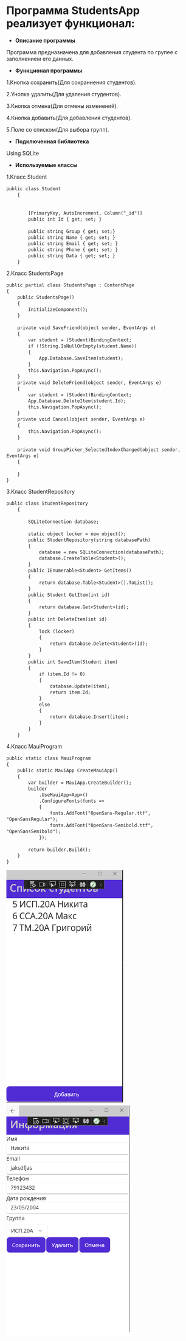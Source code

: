 # Программа StudentsApp реализует функционал:
* __Описание программы__

 Программа предназначена для добавления студента по групее с заполнением его данных.
* __Функционал программы__

1.Кнопка сохранить(Для сохраннения студентов).

2.Унопка удалить(Для удаления студентов).

3.Кнопка отмена(Для отмены изменений).

4.Кнопка добавить(Для добавления студентов).

5.Поле со списком(Для выбора групп).
* __Подключенная библиотека__

Using SQLite
* __Используемые классы__

1.Класс Student

```
public class Student
    {
        
        
        [PrimaryKey, AutoIncrement, Column("_id")]
        public int Id { get; set; }
         
        public string Group { get; set;}
        public string Name { get; set; }
        public string Email { get; set; }
        public string Phone { get; set; }
        public string Data { get; set; }
    }
```
2.Класс StudentsPage
```
public partial class StudentsPage : ContentPage
{
	public StudentsPage()
	{
		InitializeComponent();
	}

    private void SaveFriend(object sender, EventArgs e)
    {
        var student = (Student)BindingContext;
        if (!String.IsNullOrEmpty(student.Name))
        {
            App.Database.SaveItem(student);
        }
        this.Navigation.PopAsync();
    }
    private void DeleteFriend(object sender, EventArgs e)
    {
        var student = (Student)BindingContext;
        App.Database.DeleteItem(student.Id);
        this.Navigation.PopAsync();
    }
    private void Cancel(object sender, EventArgs e)
    {
        this.Navigation.PopAsync();
    }

    private void GroupPicker_SelectedIndexChanged(object sender, EventArgs e)
    {

    }
}
```
3.Класс StudentRepository

```
public class StudentRepository
    {

        SQLiteConnection database;

        static object locker = new object();
        public StudentRepository(string databasePath)
        {
            database = new SQLiteConnection(databasePath);
            database.CreateTable<Student>();
        }
        public IEnumerable<Student> GetItems()
        {
            return database.Table<Student>().ToList();
        }
        public Student GetItem(int id)
        {
            return database.Get<Student>(id);
        }
        public int DeleteItem(int id)
        {
            lock (locker)
            {
                return database.Delete<Student>(id);
            }
        }
        public int SaveItem(Student item)
        {
            if (item.Id != 0)
            {
                database.Update(item);
                return item.Id;
            }
            else
            {
                return database.Insert(item);
            }
        }
    }
```

4.Класс MauiProgram
```
public static class MauiProgram
{
	public static MauiApp CreateMauiApp()
	{
		var builder = MauiApp.CreateBuilder();
		builder
			.UseMauiApp<App>()
			.ConfigureFonts(fonts =>
			{
				fonts.AddFont("OpenSans-Regular.ttf", "OpenSansRegular");
				fonts.AddFont("OpenSans-Semibold.ttf", "OpenSansSemibold");
			});

		return builder.Build();
	}
}
```
![Лого TexTerra](/image2.png "Наш логотип")
![Лого TexTerra](/image3.png "Наш логотип")
